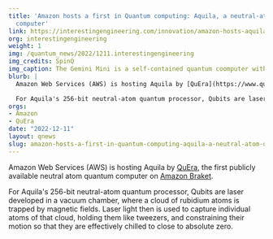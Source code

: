 ```yaml
---
title: 'Amazon hosts a first in Quantum computing: Aquila, a neutral-atom Quantum
  computer'
link: https://interestingengineering.com/innovation/amazon-hosts-aquila-quantum-computer?modal-plans
org: interestingengineering
weight: 1
img: /quantum_news/2022/1211.interestingengineering
img_credits: SpinQ
img_caption: The Gemini Mini is a self-contained quantum coomputer with its own display.
blurb: |
  Amazon Web Services (AWS) is hosting Aquila by [QuEra](https://www.quera.com/), the first publicly available neutral atom quantum computer on [Amazon Braket](https://aws.amazon.com/braket/).

  For Aquila's 256-bit neutral-atom quantum processor, Qubits are laser developed in a vacuum chamber, where a cloud of rubidium atoms is trapped by magnetic fields. Laser light then is used to capture individual atoms of that cloud, holding them like tweezers, and constraining their motion so that they are effectively chilled to close to absolute zero.
orgs:
- Amazon
- QuEra
date: "2022-12-11"
layout: qnews
slug: amazon-hosts-a-first-in-quantum-computing-aquila-a-neutral-atom-quantum-computer
---
```


Amazon Web Services (AWS) is hosting Aquila by [QuEra](https://www.quera.com/), the first publicly available neutral atom quantum computer on [Amazon Braket](https://aws.amazon.com/braket/).

For Aquila's 256-bit neutral-atom quantum processor, Qubits are laser developed in a vacuum chamber, where a cloud of rubidium atoms is trapped by magnetic fields. Laser light then is used to capture individual atoms of that cloud, holding them like tweezers, and constraining their motion so that they are effectively chilled to close to absolute zero.
